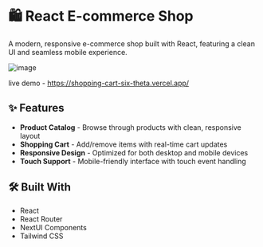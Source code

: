 # 🛍️ React E-commerce Shop

A modern, responsive e-commerce shop built with React, featuring a clean UI and seamless mobile experience.

![image](https://github.com/user-attachments/assets/595e88af-0387-429d-b532-4857510cb1aa)

live demo - https://shopping-cart-six-theta.vercel.app/
## ✨ Features

* **Product Catalog** - Browse through products with clean, responsive layout
* **Shopping Cart** - Add/remove items with real-time cart updates 
* **Responsive Design** - Optimized for both desktop and mobile devices
* **Touch Support** - Mobile-friendly interface with touch event handling

## 🛠️ Built With

* React
* React Router  
* NextUI Components
* Tailwind CSS
